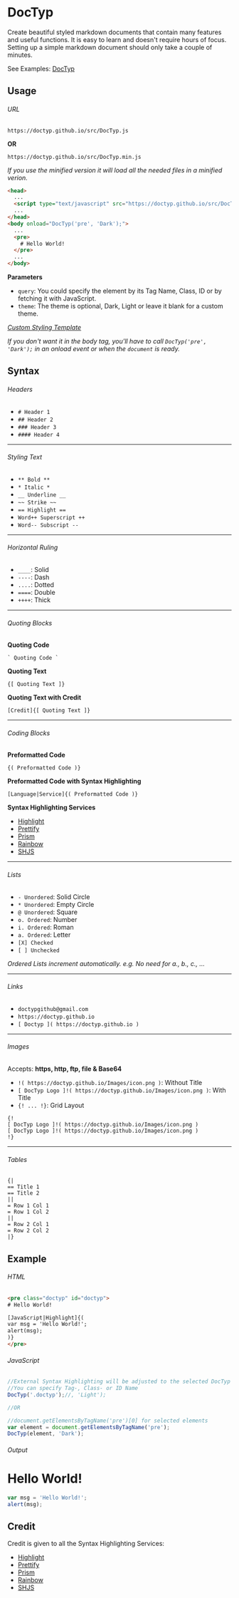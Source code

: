# DocTyp

Create beautiful styled markdown documents that contain many features and useful functions. It is easy to learn and doesn't require hours of focus. Setting up a simple markdown document should only take a couple of minutes.

See Examples: [DocTyp](https://doctyp.github.io)


## Usage

###### URL
`https://doctyp.github.io/src/DocTyp.js`

**OR**

`https://doctyp.github.io/src/DocTyp.min.js`

*If you use the minified version it will load all the needed files in a minified verion.*

```html
<head>
  ...
  <script type="text/javascript" src="https://doctyp.github.io/src/DocTyp.min.js"></script>
  ...
</head>
<body onload="DocTyp('pre', 'Dark');">
  ...
  <pre>
    # Hello World!
  </pre>
  ...
</body>
```

**Parameters**
- `query`: You could specify the element by its Tag Name, Class, ID or by fetching it with JavaScript.
- `theme`: The theme is optional, Dark, Light or leave it blank for a custom theme.

*[Custom Styling Template](https://raw.githubusercontent.com/DocTyp/DocTyp.github.io/master/src/Style/Template.css)*

*If you don't want it in the body tag, you'll have to call `DocTyp('pre', 'Dark');` in an onload event or when the `document` is ready.*


## Syntax
###### Headers
- `# Header 1`
- `## Header 2`
- `### Header 3`
- `#### Header 4`

----

###### Styling Text
- `** Bold **`
- `* Italic *`
- `__ Underline __`
- `~~ Strike ~~`
- `== Highlight ==`
- `Word++ Superscript ++`
- `Word-- Subscript --`

----

###### Horizontal Ruling
- `____`: Solid
- `----`: Dash
- `....`: Dotted
- `====`: Double
- `++++`: Thick

----

###### Quoting Blocks
**Quoting Code**
```
` Quoting Code `
```
**Quoting Text**
```
{[ Quoting Text ]}
```
**Quoting Text with Credit**
```
[Credit]{[ Quoting Text ]}
```

----

###### Coding Blocks
**Preformatted Code**
```
{( Preformatted Code )}
```
**Preformatted Code with Syntax Highlighting**
```
[Language|Service]{( Preformatted Code )}
```
**Syntax Highlighting Services**
- [Highlight](https://highlightjs.org)
- [Prettify](https://github.com/google/code-prettify)
- [Prism](http://prismjs.com)
- [Rainbow](https://craig.is/making/rainbows)
- [SHJS](http://shjs.sourceforge.net)

----

###### Lists
- `- Unordered`: Solid Circle
- `* Unordered`: Empty Circle
- `@ Unordered`: Square
- `o. Ordered`: Number
- `i. Ordered`: Roman
- `a. Ordered`: Letter
- `[X] Checked`
- `[ ] Unchecked`

*Ordered Lists increment automatically. e.g. No need for a., b., c., ...*

----

###### Links
- `doctypgithub@gmail.com`
- `https://doctyp.github.io`
- `[ Doctyp ]( https://doctyp.github.io )`

----

###### Images
Accepts: **https, http, ftp, file & Base64**
- `!( https://doctyp.github.io/Images/icon.png )`: Without Title
- `[ DocTyp Logo ]!( https://doctyp.github.io/Images/icon.png )`: With Title
- `{! ... !}`: Grid Layout
```
{!
[ DocTyp Logo ]!( https://doctyp.github.io/Images/icon.png )
[ DocTyp Logo ]!( https://doctyp.github.io/Images/icon.png )
!}
```

----

###### Tables
```
{|
== Title 1
== Title 2
||
= Row 1 Col 1
= Row 1 Col 2
||
= Row 2 Col 1
= Row 2 Col 2
|}
```


## Example
###### HTML
```html
<pre class="doctyp" id="doctyp">
# Hello World!

[JavaScript|Highlight]{(
var msg = 'Hello World!';
alert(msg);
)}
</pre>
```

###### JavaScript
```javascript
//External Syntax Highlighting will be adjusted to the selected DocTyp Theme
//You can specify Tag-, Class- or ID Name
DocTyp('.doctyp');//, 'Light');

//OR

//document.getElementsByTagName('pre')[0] for selected elements
var element = document.getElementsByTagName('pre');
DocTyp(element, 'Dark');
```

###### Output
# Hello World!

```javascript
var msg = 'Hello World!';
alert(msg);
```


## Credit

Credit is given to all the Syntax Highlighting Services:

- [Highlight](https://highlightjs.org)
- [Prettify](https://github.com/google/code-prettify)
- [Prism](http://prismjs.com)
- [Rainbow](https://craig.is/making/rainbows)
- [SHJS](http://shjs.sourceforge.net)
